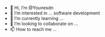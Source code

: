 - 👋 Hi, I’m @Younesdn
- 👀 I’m interested in ... software development
- 🌱 I’m currently learning ...
- 💞️ I’m looking to collaborate on ...
- 📫 How to reach me ...

<!---
Younesdn/Younesdn is a ✨ special ✨ repository because its `README.md` (this file) appears on your GitHub profile.
You can click the Preview link to take a look at your changes.
--->
